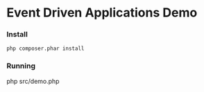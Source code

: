 # Event Driven Applications Demo

### Install

```shell
php composer.phar install
```

### Running

php src/demo.php
